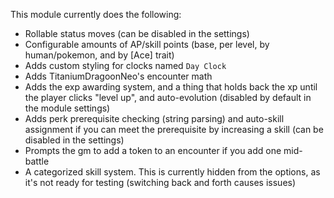 This module currently does the following:
- Rollable status moves (can be disabled in the settings)
- Configurable amounts of AP/skill points (base, per level, by human/pokemon, and by [Ace] trait)
- Adds custom styling for clocks named `Day Clock`
- Adds TitaniumDragoonNeo's encounter math
- Adds the exp awarding system, and a thing that holds back the xp until the player clicks "level up", and auto-evolution (disabled by default in the module settings)
- Adds perk prerequisite checking (string parsing) and auto-skill assignment if you can meet the prerequisite by increasing a skill (can be disabled in the settings)
- Prompts the gm to add a token to an encounter if you add one mid-battle
- A categorized skill system. This is currently hidden from the options, as it's not ready for testing (switching back and forth causes issues)
